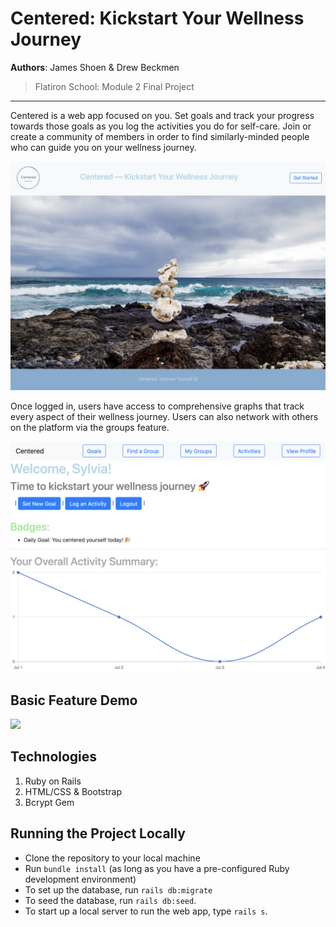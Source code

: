 # Centered: Kickstart Your Wellness Journey

**Authors**: James Shoen & Drew Beckmen
> Flatiron School: Module 2 Final Project

---

Centered is a web app focused on you. Set goals and track your progress towards those goals as you log the activities you do for self-care. Join or create a community of members in order to find similarly-minded people who can guide you on your wellness journey. 

![landing](/app/assets/images/Screen%20Shot%202020-07-02%20at%203.21.18%20PM.png)

Once logged in, users have access to comprehensive graphs that track every aspect of their wellness journey. Users can also network with others on the platform via the groups feature. 

![homepage](/app/assets/images/Screen%20Shot%202020-07-02%20at%203.23.58%20PM.png)


## Basic Feature Demo
![](/app/assets/images/Jul-02-2020%2022-54-22.gif)

## Technologies 
1. Ruby on Rails 
2. HTML/CSS & Bootstrap
3. Bcrypt Gem 

## Running the Project Locally 

- Clone the repository to your local machine 
- Run `bundle install` (as long as you have a pre-configured Ruby development environment)
- To set up the database, run `rails db:migrate`
- To seed the database, run `rails db:seed`. 
- To start up a local server to run the web app, type `rails s`.